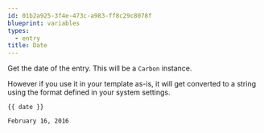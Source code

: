 ```yaml
---
id: 01b2a925-3f4e-473c-a983-ff8c29c8078f
blueprint: variables
types:
  - entry
title: Date
---
```

Get the date of the entry. This will be a `Carbon` instance.

However if you use it in your template as-is, it will get converted to a string using the format defined in your
system settings.

```
{{ date }}
```

``` .language-output
February 16, 2016
```
